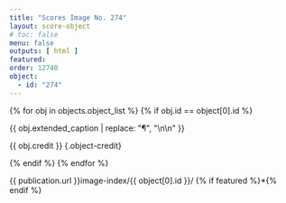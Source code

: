 ```yaml
---
title: "Scores Image No. 274"
layout: score-object
# toc: false
menu: false
outputs: [ html ]
featured: 
order: 12740
object:
  - id: "274"
---
```


{% for obj in objects.object_list %}
{% if obj.id == object[0].id %}

{{ obj.extended_caption | replace: "¶", "\n\n" }}

{{ obj.credit }} {.object-credit}

{% endif %}
{% endfor %}

<div class="object-credit object-url is-print-only">

{{ publication.url }}image-index/{{ object[0].id }}/ {% if featured %}*{% endif %}

</div>
